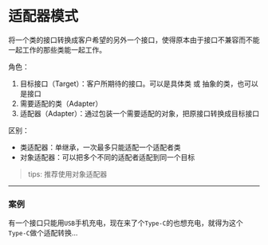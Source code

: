 # 适配器模式

将一个类的接口转换成客户希望的另外一个接口，使得原本由于接口不兼容而不能一起工作的那些类能一起工作。

角色：

1. 目标接口（Target）：客户所期待的接口。可以是具体类 或 抽象的类，也可以是接口
2. 需要适配的类（Adapter）
3. 适配器（Adapter）：通过包装一个需要适配的对象，把原接口转换成目标接口

区别：

- 类适配器：单继承，一次最多只能适配一个适配者类
- 对象适配器：可以把多个不同的适配者适配到同一个目标

> tips: 推荐使用对象适配器


---

### 案例

有一个接口只能用`USB`手机充电，现在来了个`Type-C`的也想充电，就得为这个`Type-C`做个适配转换...
